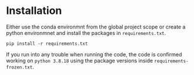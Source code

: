 # Installation
Either use the conda environmnt from the global project scope or create a python environmnet and install the packages in `requirements.txt`.

```
pip install -r requirements.txt
```

If you run into any trouble when running the code, the code is confirmed working on `python 3.8.18` using the package versions inside `requirements-frozen.txt`.


